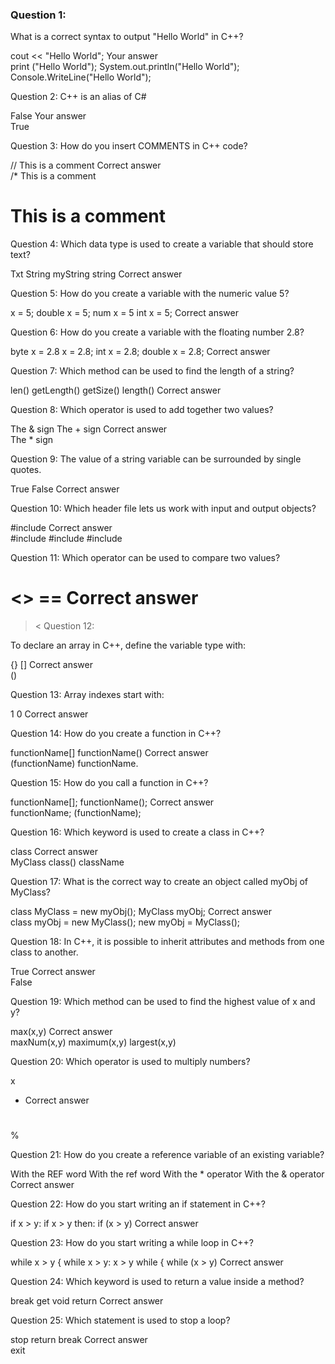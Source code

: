 ### Question 1:
What is a correct syntax to output "Hello World" in C++?

cout << "Hello World";    Your answer  
print ("Hello World");
System.out.println("Hello World");
Console.WriteLine("Hello World");

Question 2:
C++ is an alias of C#

False    Your answer  
True

Question 3:
How do you insert COMMENTS in C++ code?

// This is a comment    Correct answer  
/* This is a comment
# This is a comment

Question 4:
Which data type is used to create a variable that should store text?

Txt
String
myString
string    Correct answer  

Question 5:
How do you create a variable with the numeric value 5?

x = 5;
double x = 5;
num x = 5
int x = 5;    Correct answer  

Question 6:
How do you create a variable with the floating number 2.8?

byte x = 2.8
x = 2.8;
int x = 2.8;
double x = 2.8;    Correct answer  

Question 7:
Which method can be used to find the length of a string?

len()
getLength()
getSize()
length()    Correct answer  

Question 8:
Which operator is used to add together two values?

The & sign
The + sign    Correct answer  
The * sign

Question 9:
The value of a string variable can be surrounded by single quotes.

True
False    Correct answer  

Question 10:
Which header file lets us work with input and output objects?

#include <iostream>    Correct answer  
#include <iosstring>
#include <stream>
#include <inputstr>
  
Question 11:
Which operator can be used to compare two values?

<>
==    Correct answer  
=
><
Question 12:
          
To declare an array in C++, define the variable type with:

{}
[]    Correct answer  
()
          
Question 13:
Array indexes start with:

1
0    Correct answer  
          
Question 14:
How do you create a function in C++?

functionName[]
functionName()    Correct answer  
(functionName)
functionName.
          
Question 15:
How do you call a function in C++?

functionName[];
functionName();    Correct answer  
functionName;
(functionName);
          
Question 16:
Which keyword is used to create a class in C++?

class    Correct answer  
MyClass
class()
className
          
Question 17:
What is the correct way to create an object called myObj of MyClass?

class MyClass = new myObj();
MyClass myObj;    Correct answer  
class myObj = new MyClass();
new myObj = MyClass();
          
Question 18:
In C++, it is possible to inherit attributes and methods from one class to another.

True    Correct answer  
False
          
Question 19:
Which method can be used to find the highest value of x and y?

max(x,y)    Correct answer  
maxNum(x,y)
maximum(x,y)
largest(x,y)
          
Question 20:
Which operator is used to multiply numbers?

x
*    Correct answer  
#
%
          
Question 21:
How do you create a reference variable of an existing variable?

With the REF word
With the ref word
With the * operator
With the & operator    Correct answer 
          
Question 22:
How do you start writing an if statement in C++?

if x > y:
if x > y then:
if (x > y)    Correct answer  
  
Question 23:
How do you start writing a while loop in C++?

while x > y {
while x > y:
x > y while {
while (x > y)    Correct answer  
  
Question 24:
Which keyword is used to return a value inside a method?

break
get
void
return    Correct answer  
  
Question 25:
Which statement is used to stop a loop?

stop
return
break    Correct answer  
exit

